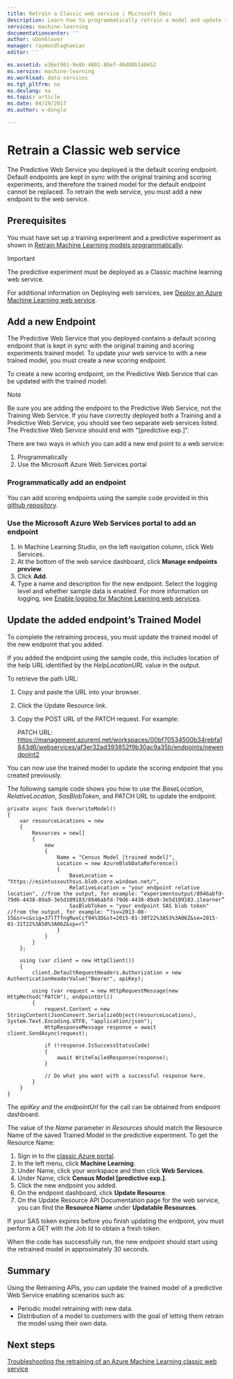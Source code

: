 ```yaml
---
title: Retrain a Classic web service | Microsoft Docs
description: Learn how to programmatically retrain a model and update the web service to use the newly trained model in Azure Machine Learning.
services: machine-learning
documentationcenter: ''
author: vDonGlover
manager: raymondlaghaeian
editor: ''

ms.assetid: e36e1961-9e8b-4801-80ef-46d80b140452
ms.service: machine-learning
ms.workload: data-services
ms.tgt_pltfrm: na
ms.devlang: na
ms.topic: article
ms.date: 04/19/2017
ms.author: v-donglo

---
```

# Retrain a Classic web service
The Predictive Web Service you deployed is the default scoring endpoint. Default endpoints are kept in sync with the original training and scoring experiments, and therefore the trained model for the default endpoint cannot be replaced. To retrain the web service, you must add a new endpoint to the web service. 

## Prerequisites
You must have set up a training experiment and a predictive experiment as shown in [Retrain Machine Learning models programmatically](retrain-models-programmatically.md). 

> [!IMPORTANT]
> The predictive experiment must be deployed as a Classic machine learning web service. 
> 
> 

For additional information on Deploying web services, see [Deploy an Azure Machine Learning web service](publish-a-machine-learning-web-service.md).

## Add a new Endpoint
The Predictive Web Service that you deployed contains a default scoring endpoint that is kept in sync with the original training and scoring experiments trained model. To update your web service to with a new trained model, you must create a new scoring endpoint. 

To create a new scoring endpoint, on the Predictive Web Service that can be updated with the trained model:

> [!NOTE]
> Be sure you are adding the endpoint to the Predictive Web Service, not the Training Web Service. If you have correctly deployed both a Training and a Predictive Web Service, you should see two separate web services listed. The Predictive Web Service should end with "[predictive exp.]".
> 
> 

There are two ways in which you can add a new end point to a web service:

1. Programmatically
2. Use the Microsoft Azure Web Services portal

### Programmatically add an endpoint
You can add scoring endpoints using the sample code provided in this [github repository](https://github.com/raymondlaghaeian/AML_EndpointMgmt/blob/master/Program.cs).

### Use the Microsoft Azure Web Services portal to add an endpoint
1. In Machine Learning Studio, on the left navigation column, click Web Services.
2. At the bottom of the web service dashboard, click **Manage endpoints preview**.
3. Click **Add**.
4. Type a name and description for the new endpoint. Select the logging level and whether sample data is enabled. For more information on logging, see [Enable logging for Machine Learning web services](web-services-logging.md).

## Update the added endpoint’s Trained Model
To complete the retraining process, you must update the trained model of the new endpoint that you added.

If you added the endpoint using the sample code, this includes location of the help URL identified by the *HelpLocationURL* value in the output.

To retrieve the path URL:

1. Copy and paste the URL into your browser.
2. Click the Update Resource link.
3. Copy the POST URL of the PATCH request. For example:
   
     PATCH URL: https://management.azureml.net/workspaces/00bf70534500b34rebfa1843d6/webservices/af3er32ad393852f9b30ac9a35b/endpoints/newendpoint2

You can now use the trained model to update the scoring endpoint that you created previously.

The following sample code shows you how to use the *BaseLocation*, *RelativeLocation*, *SasBlobToken*, and PATCH URL to update the endpoint.

    private async Task OverwriteModel()
    {
        var resourceLocations = new
        {
            Resources = new[]
            {
                new
                {
                    Name = "Census Model [trained model]",
                    Location = new AzureBlobDataReference()
                    {
                        BaseLocation = "https://esintussouthsus.blob.core.windows.net/",
                        RelativeLocation = "your endpoint relative location", //from the output, for example: “experimentoutput/8946abfd-79d6-4438-89a9-3e5d109183/8946abfd-79d6-4438-89a9-3e5d109183.ilearner”
                        SasBlobToken = "your endpoint SAS blob token" //from the output, for example: “?sv=2013-08-15&sr=c&sig=37lTTfngRwxCcf94%3D&st=2015-01-30T22%3A53%3A06Z&se=2015-01-31T22%3A58%3A06Z&sp=rl”
                    }
                }
            }
        };

        using (var client = new HttpClient())
        {
            client.DefaultRequestHeaders.Authorization = new AuthenticationHeaderValue("Bearer", apiKey);

            using (var request = new HttpRequestMessage(new HttpMethod("PATCH"), endpointUrl))
            {
                request.Content = new StringContent(JsonConvert.SerializeObject(resourceLocations), System.Text.Encoding.UTF8, "application/json");
                HttpResponseMessage response = await client.SendAsync(request);

                if (!response.IsSuccessStatusCode)
                {
                    await WriteFailedResponse(response);
                }

                // Do what you want with a successful response here.
            }
        }
    }

The *apiKey* and the *endpointUrl* for the call can be obtained from endpoint dashboard.

The value of the *Name* parameter in *Resources* should match the Resource Name of the saved Trained Model in the predictive experiment. To get the Resource Name:

1. Sign in to the [classic Azure portal](https://manage.windowsazure.com).
2. In the left menu, click **Machine Learning**.
3. Under Name, click your workspace and then click **Web Services**.
4. Under Name, click **Census Model [predictive exp.]**.
5. Click the new endpoint you added.
6. On the endpoint dashboard, click **Update Resource**.
7. On the Update Resource API Documentation page for the web service, you can find the **Resource Name** under **Updatable Resources**.

If your SAS token expires before you finish updating the endpoint, you must perform a GET with the Job Id to obtain a fresh token.

When the code has successfully run, the new endpoint should start using the retrained model in approximately 30 seconds.

## Summary
Using the Retraining APIs, you can update the trained model of a predictive Web Service enabling scenarios such as:

* Periodic model retraining with new data.
* Distribution of a model to customers with the goal of letting them retrain the model using their own data.

## Next steps
[Troubleshooting the retraining of an Azure Machine Learning classic web service](troubleshooting-retraining-models.md)

